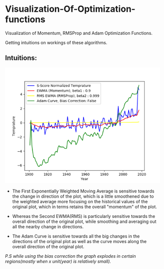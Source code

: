 # Visualization-Of-Optimization-functions
Visualization of Momentum, RMSProp and Adam Optimization Functions.

Getting intuitions on workings of these algorithms. 

## Intuitions:

![Plots of these Algorithms](https://github.com/shambu09/visualization-of-optimization-functions/blob/master/Graphs/Intuitive_Vis.png?raw=true)

- The First Exponentially Weighted Moving Average is sensitive towards the change in direction of the plot,
which is a little smoothened due to the weighted average more focusing on the historical values of the original plot,
which in terms retains the overall "momentum" of the plot. 
    
- Whereas the Second EWMA(RMS) is particularly sensitive towards the overall direction of the original plot,
while smoothing and averaging out all the nearby change in directions.
    
- The Adam Curve is sensitive towards all the big changes in the directions of the original plot 
as well as the curve moves along the overall direction of the original plot. 
    
*P.S while using the bias correction the graph explodes in certain regions(mostly when x unit(year) is relatively small).*
